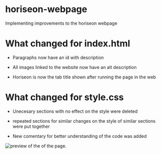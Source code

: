 # horiseon-webpage
Implementing improvements to the horiseon webpage

# What changed for index.html

* Paragraphs now have an id with description

* All images linked to the website now have an alt description 

* Horiseon is now the tab title shown after running the page in the web

# What changed for style.css

* Unecesary sections with no effect on the style were deleted

* repeated sections for similar changes on the style of similar sections were put together

*  New comentary for better understanding of the code was added

![preview of the of the page.](.02-Challenge/Assets/01-html-css-git-homework-demo.png)